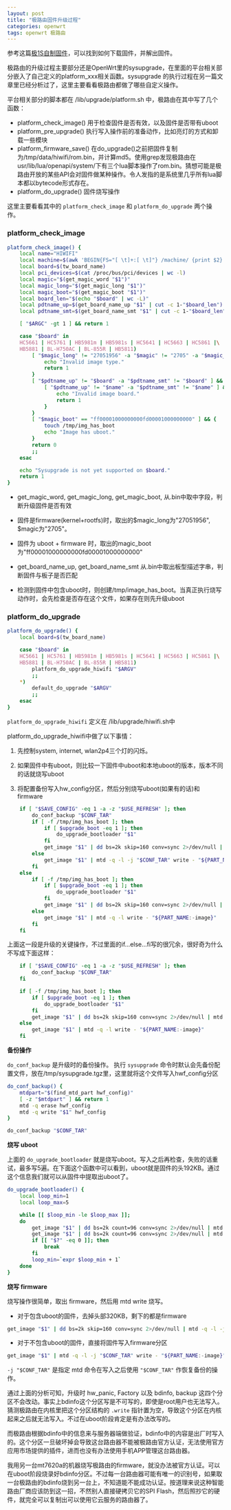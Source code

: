 ```yaml
---
layout: post
title: "极路由固件升级过程"
categories: openwrt
tags: openwrt 极路由
---
```


参考这篇[极1S自制固件](http://www.iptvfans.cn/wiki/index.php/%E6%9E%811S%E8%87%AA%E5%88%B6%E5%9B%BA%E4%BB%B6)，可以找到如何下载固件，并解出固件。

极路由的升级过程主要部分还是OpenWrt里的sysupgrade，在里面的平台相关部分嵌入了自己定义的platform_xxx相关函数。sysupgrade 的执行过程在另一篇文章里已经分析过了，这里主要看看极路由都做了哪些自定义操作。

平台相关部分的脚本都在 /lib/upgrade/platform.sh 中，极路由在其中写了几个函数：

* platform_check_image() 用于检查固件是否有效，以及固件是否带有uboot
* platform_pre_upgrade() 执行写入操作前的准备动作，比如亮灯的方式和卸载一些模块
* platform_firmware_save() 在do_upgrade()之前把固件复制为/tmp/data/hiwifi/rom.bin，并计算md5。使用grep发现极路由在usr/lib/lua/openapi/system/下有三个lua脚本操作了rom.bin。猜想可能是极路由开放的某些API会对固件做某种操作。令人发指的是系统里几乎所有lua脚本都以bytecode形式存在。
* platform_do_upgrade() 固件烧写操作

这里主要看看其中的 `platform_check_image` 和 `platform_do_upgrade` 两个操作。

### platform\_check\_image

```sh
platform_check_image() {
	local name="HIWIFI"
	local machine=$(awk 'BEGIN{FS="[ \t]+:[ \t]"} /machine/ {print $2}' /proc/cpuinfo)
	local board=$(tw_board_name)
	local pci_devices=$(cat /proc/bus/pci/devices | wc -l)
	local magic="$(get_magic_word "$1")"
	local magic_long="$(get_magic_long "$1")"
	local magic_boot="$(get_magic_boot "$1")"
	local board_len="$(echo "$board" | wc -L)"
	local pdtname_up=$(get_board_name_up "$1" | cut -c 1-"$board_len")
	local pdtname_smt=$(get_board_name_smt "$1" | cut -c 1-"$board_len")

	[ "$ARGC" -gt 1 ] && return 1

	case "$board" in
	HC5661 | HC5761 | HB5981m | HB5981s | HC5641 | HC5663 | HC5861 |\
	HB5881 | BL-H750AC | BL-855R | HB5811)
		[ "$magic_long" != "27051956" -a "$magic" != "2705" -a "$magic_boot" != "ff00001000000000fd00001000000000" ] && {
			echo "Invalid image type."
			return 1
		}
		[ "$pdtname_up" != "$board" -a "$pdtname_smt" != "$board" ] && {
			[ "$pdtname_up" != "$name" -a "$pdtname_smt" != "$name" ] && {
				echo "Invalid image board."
				return 1
			}
		}
		[ "$magic_boot" == "ff00001000000000fd00001000000000" ] && {
			touch /tmp/img_has_boot
			echo "Image has uboot."
		}		
		return 0
		;;
	esac

	echo "Sysupgrade is not yet supported on $board."
	return 1
}
```

* get_magic_word, get_magic_long, get_magic_boot, 从.bin中取中字段，判断升级固件是否有效

* 固件是firmware(kernel+rootfs)时，取出的$magic_long为"27051956", $magic为"2705"。

* 固件为 uboot + firmware 时，取出的magic_boot为"ff00001000000000fd00001000000000"

* get_board_name_up, get_board_name_smt 从.bin中取出板型描述字串，判断固件与板子是否匹配

* 检测到固件中包含uboot时，则创建/tmp/image_has_boot。当真正执行烧写动作时，会先检查是否存在这个文件，如果存在则先升级uboot

### platform\_do\_upgrade

```sh
platform_do_upgrade() {
	local board=$(tw_board_name)

	case "$board" in
	HC5661 | HC5761 | HB5981m | HB5981s | HC5641 | HC5663 | HC5861 |\
	HB5881 | BL-H750AC | BL-855R | HB5811)
		platform_do_upgrade_hiwifi "$ARGV"
		;;
	*)
		default_do_upgrade "$ARGV"
		;;
	esac
}
```

`platform_do_upgrade_hiwifi` 定义在 /lib/upgrade/hiwifi.sh中

platform_do_upgrade_hiwifi中做了以下事情：

1. 先控制system, internet, wlan2p4三个灯的闪烁。

2. 如果固件中有uboot，则比较一下固件中uboot和本地uboot的版本，版本不同的话就烧写uboot

3. 将配置备份写入hw_config分区，然后分别烧写uboot(如果有的话)和firmware

```sh
	if [ "$SAVE_CONFIG" -eq 1 -a -z "$USE_REFRESH" ]; then
		do_conf_backup "$CONF_TAR"
		if [ -f /tmp/img_has_boot ]; then
			if [ $upgrade_boot -eq 1 ]; then
				do_upgrade_bootloader "$1"
			fi
			get_image "$1" | dd bs=2k skip=160 conv=sync 2>/dev/null | mtd -q -l -j "$CONF_TAR" write - "${PART_NAME:-image}"
		else
			get_image "$1" | mtd -q -l -j "$CONF_TAR" write - "${PART_NAME:-image}"
		fi
	else
		if [ -f /tmp/img_has_boot ]; then
			if [ $upgrade_boot -eq 1 ]; then
				do_upgrade_bootloader "$1"
			fi
			get_image "$1" | dd bs=2k skip=160 conv=sync 2>/dev/null | mtd -q -l write - "${PART_NAME:-image}"
		else
			get_image "$1" | mtd -q -l write - "${PART_NAME:-image}"
		fi
	fi
```

上面这一段是升级的关键操作，不过里面的if...else...fi写的很冗余，很好奇为什么不写成下面这样：

```sh
	if [ "$SAVE_CONFIG" -eq 1 -a -z "$USE_REFRESH" ]; then
		do_conf_backup "$CONF_TAR"
	fi

	if [ -f /tmp/img_has_boot ]; then
		if [ $upgrade_boot -eq 1 ]; then
			do_upgrade_bootloader "$1"
		fi
		get_image "$1" | dd bs=2k skip=160 conv=sync 2>/dev/null | mtd -q -l write - "${PART_NAME:-image}"
	else
		get_image "$1" | mtd -q -l write - "${PART_NAME:-image}"
	fi
```

**备份操作**

`do_conf_backup` 是升级时的备份操作。 执行 `sysupgrade` 命令时默认会先备份配置文件，放在/tmp/sysupgrade.tgz里，这里就将这个文件写入hwf_config分区

```sh
do_conf_backup() {
	mtdpart="$(find_mtd_part hwf_config)"
	[ -z "$mtdpart" ] && return 1
	mtd -q erase hwf_config
	mtd -q write "$1" hwf_config
}

do_conf_backup "$CONF_TAR"
```

**烧写 uboot**

上面的 `do_upgrade_bootloader` 就是烧写uboot。写入之后再检查，失败的话重试，最多写5遍。在下面这个函数中可以看到，uboot就是固件的头192KB。通过这个信息我们就可以从固件中提取出uboot了。

```sh
do_upgrade_bootloader() {
	local loop_min=1
	local loop_max=5

	while [[ $loop_min -le $loop_max ]];
	do
		get_image "$1" | dd bs=2k count=96 conv=sync 2>/dev/null | mtd -q -l write - "${BOOT_NAME:-image}"
		get_image "$1" | dd bs=2k count=96 conv=sync 2>/dev/null | mtd -q -l verify - "${BOOT_NAME:-image}" 2>&1 | grep -qs "Success"
		if [[ "$?" -eq 0 ]]; then
			break
		fi
		loop_min=`expr $loop_min + 1`
	done
}
```

**烧写 firmware**

烧写操作很简单，取出 firmware，然后用 mtd write 烧写。

* 对于包含uboot的固件，去掉头部320KB，剩下的都是firmware
```sh
get_image "$1" | dd bs=2k skip=160 conv=sync 2>/dev/null | mtd -q -l -j "$CONF_TAR" write - "${PART_NAME:-image}"
```

* 对于不包含uboot的固件，直接将固件写入firmware分区
```sh
get_image "$1" | mtd -q -l -j "$CONF_TAR" write - "${PART_NAME:-image}"
```

`-j "$CONF_TAR"` 是指定 mtd 命令在写入之后使用 `"$CONF_TAR"` 作恢复备份的操作。

通过上面的分析可知，升级时 hw_panic, Factory 以及 bdinfo, backup 这四个分区不会改动。事实上bdinfo这个分区写是不可写的，即使是root用户也无法写入。猜测极路由在内核里把这个分区结构的 `.write` 指针置为空，导致这个分区在内核起来之后就无法写入。不过在uboot阶段肯定是有办法改写的。

而极路由根据bdinfo中的信息来与服务器端做验证，bdinfo中的内容是出厂时写入的。这个分区一旦破坏掉会导致这台路由器不能被极路由官方认证，无法使用官方应用市场提供的插件，进而也没有办法使用手机APP管理这台路由器。

我用另一台mt7620a的机器烧写极路由的firmware，就没办法被官方认证。可以在uboot阶段烧录好bdinfo分区。不过每一台路由器可能有唯一的识别号，如果取一台极路由的bdinfo烧到另一台上，不知道能不能成功认证。按道理来说这种智能路由厂商应该防到这一招，不然别人直接硬拷贝它的SPI Flash，然后照抄它的硬件，就完全可以复制出可以使用它云服务的路由器了。

